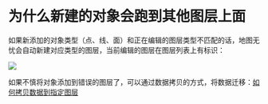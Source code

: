 # 为什么新建的对象会跑到其他图层上面

如果新添加的对象类型（点、线、面）和正在编辑的图层类型不匹配的话，地图无忧会自动新建对应类型的图层，当前编辑的图层在图层列表上有标识：

![](http://pic.dituwuyou.com/map%2Fpicture%2F10.31%2Fcurlayer.jpg)

如果不慎将对象添加到错误的图层了，可以通过数据拷贝的方式，将数据迁移：[如何拷贝数据到指定图层](/copy-data.html)